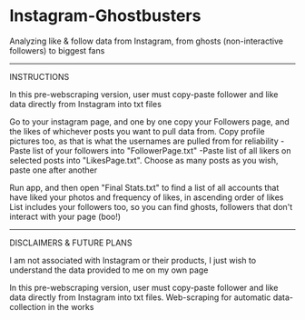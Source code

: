 # Instagram-Ghostbusters

Analyzing like & follow data from Instagram, from ghosts (non-interactive followers) to biggest fans

___________
INSTRUCTIONS

In this pre-webscraping version, user must copy-paste follower and like data directly from Instagram into txt files

Go to your instagram page, and one by one copy your Followers page, and the likes of whichever posts you want to pull data from.
Copy profile pictures too, as that is what the usernames are pulled from for reliability
-Paste list of your followers into "FollowerPage.txt"
-Paste list of all likers on selected posts into "LikesPage.txt". Choose as many posts as you wish, paste one after another

Run app, and then open "Final Stats.txt" to find a list of all accounts that have liked your photos and frequency of likes,
in ascending order of likes
List includes your followers too, so you can find ghosts, followers that don't interact with your page (boo!)

__________________________
DISCLAIMERS & FUTURE PLANS

I am not associated with Instagram or their products, I just wish to understand the data provided to me on my own page

In this pre-webscraping version, user must copy-paste follower and like data directly from Instagram into txt files. Web-scraping for
automatic data-collection in the works
